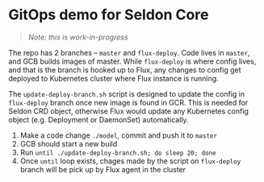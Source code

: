 # GitOps demo for Seldon Core

> *Note:* _this is work-in-progress_

The repo has 2 branches – `master` and `flux-deploy`. Code lives in `master`, and GCB builds images of master.
While `flux-deploy` is where config lives, and that is the branch is hooked up to Flux, any changes to config get deployed to Kubernetes cluster where Flux instance is running.

The `update-deploy-branch.sh` script is designed to update the config in `flux-deploy` branch once new image is found in GCR.
This is needed for Seldon CRD object, otherwise Flux would update any Kubernetes config object (e.g. Deployment or DaemonSet) automatically.

1. Make a code change `./model`, commit and push it to `master`
2. GCB should start a new build
3. Run `until ./update-deploy-branch.sh; do sleep 20; done`
4. Once `until` loop exists, chages made by the script on `flux-deploy` branch will be pick up by Flux agent in the cluster
